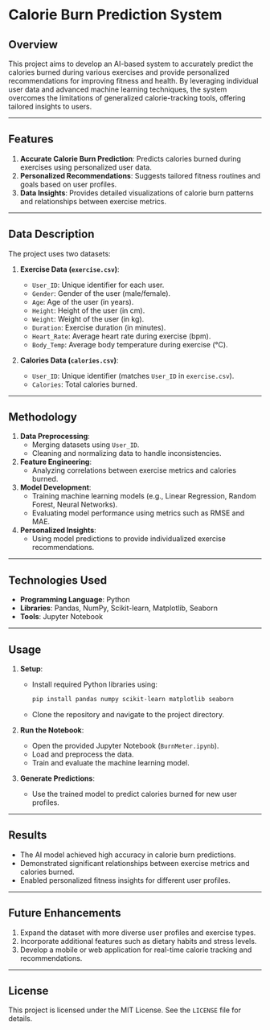 # Calorie Burn Prediction System

## **Overview**
This project aims to develop an AI-based system to accurately predict the calories burned during various exercises and provide personalized recommendations for improving fitness and health. By leveraging individual user data and advanced machine learning techniques, the system overcomes the limitations of generalized calorie-tracking tools, offering tailored insights to users.

---

## **Features**
1. **Accurate Calorie Burn Prediction**: Predicts calories burned during exercises using personalized user data.
2. **Personalized Recommendations**: Suggests tailored fitness routines and goals based on user profiles.
3. **Data Insights**: Provides detailed visualizations of calorie burn patterns and relationships between exercise metrics.

---

## **Data Description**
The project uses two datasets:
1. **Exercise Data (`exercise.csv`)**:
   - `User_ID`: Unique identifier for each user.
   - `Gender`: Gender of the user (male/female).
   - `Age`: Age of the user (in years).
   - `Height`: Height of the user (in cm).
   - `Weight`: Weight of the user (in kg).
   - `Duration`: Exercise duration (in minutes).
   - `Heart_Rate`: Average heart rate during exercise (bpm).
   - `Body_Temp`: Average body temperature during exercise (°C).

2. **Calories Data (`calories.csv`)**:
   - `User_ID`: Unique identifier (matches `User_ID` in `exercise.csv`).
   - `Calories`: Total calories burned.

---

## **Methodology**
1. **Data Preprocessing**:
   - Merging datasets using `User_ID`.
   - Cleaning and normalizing data to handle inconsistencies.
2. **Feature Engineering**:
   - Analyzing correlations between exercise metrics and calories burned.
3. **Model Development**:
   - Training machine learning models (e.g., Linear Regression, Random Forest, Neural Networks).
   - Evaluating model performance using metrics such as RMSE and MAE.
4. **Personalized Insights**:
   - Using model predictions to provide individualized exercise recommendations.

---

## **Technologies Used**
- **Programming Language**: Python
- **Libraries**: Pandas, NumPy, Scikit-learn, Matplotlib, Seaborn
- **Tools**: Jupyter Notebook

---

## **Usage**
1. **Setup**:
   - Install required Python libraries using:
     ```bash
     pip install pandas numpy scikit-learn matplotlib seaborn
     ```
   - Clone the repository and navigate to the project directory.

2. **Run the Notebook**:
   - Open the provided Jupyter Notebook (`BurnMeter.ipynb`).
   - Load and preprocess the data.
   - Train and evaluate the machine learning model.

3. **Generate Predictions**:
   - Use the trained model to predict calories burned for new user profiles.

---

## **Results**
- The AI model achieved high accuracy in calorie burn predictions.
- Demonstrated significant relationships between exercise metrics and calories burned.
- Enabled personalized fitness insights for different user profiles.

---

## **Future Enhancements**
1. Expand the dataset with more diverse user profiles and exercise types.
2. Incorporate additional features such as dietary habits and stress levels.
3. Develop a mobile or web application for real-time calorie tracking and recommendations.

---

## **License**
This project is licensed under the MIT License. See the `LICENSE` file for details.
